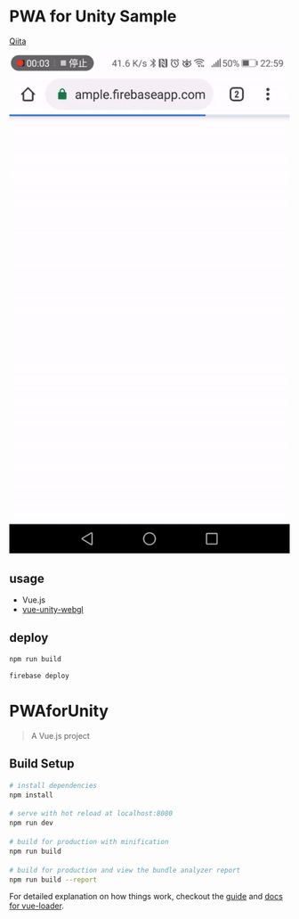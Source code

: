 # PWA for Unity Sample
[Qiita](https://qiita.com/MizoTake/items/7089494d7bd3e700e34b)

![sample](.gif/sample.gif)

## usage

- Vue.js
- [vue-unity-webgl](https://www.npmjs.com/package/vue-unity-webgl)

## deploy
```
npm run build
```
```
firebase deploy
```

# PWAforUnity

> A Vue.js project

## Build Setup

``` bash
# install dependencies
npm install

# serve with hot reload at localhost:8080
npm run dev

# build for production with minification
npm run build

# build for production and view the bundle analyzer report
npm run build --report
```

For detailed explanation on how things work, checkout the [guide](http://vuejs-templates.github.io/webpack/) and [docs for vue-loader](http://vuejs.github.io/vue-loader).
